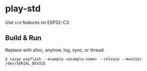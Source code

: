 # play-std

Use `std` features on ESP32-C3.

## Build & Run

Replace <exmaple-name> with alloc, anyhow, log, sync, or thread.

```console
$ cargo espflash --example <example-name> --release --monitor /dev/SERIAL_DEVICE
```
